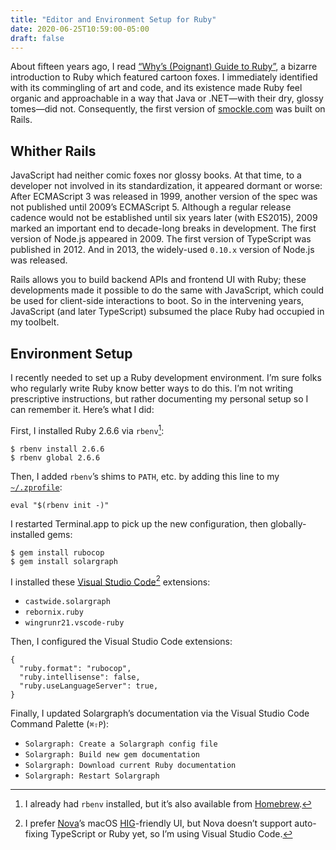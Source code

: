```yaml
---
title: "Editor and Environment Setup for Ruby"
date: 2020-06-25T10:59:00-05:00
draft: false
---
```


About fifteen years ago, I read [“Why’s (Poignant) Guide to Ruby”](https://poignant.guide), a bizarre introduction to Ruby which featured cartoon foxes. I immediately identified with its commingling of art and code, and its existence made Ruby feel organic and approachable in a way that Java or .NET—with their dry, glossy tomes—did not. Consequently, the first version of [smockle.com](https://www.smockle.com) was built on Rails.

## Whither Rails

JavaScript had neither comic foxes nor glossy books. At that time, to a developer not involved in its standardization, it appeared dormant or worse: After ECMAScript 3 was released in 1999, another version of the spec was not published until 2009’s ECMAScript 5. Although a regular release cadence would not be established until six years later (with ES2015), 2009 marked an important end to decade-long breaks in development. The first version of Node.js appeared in 2009. The first version of TypeScript was published in 2012. And in 2013, the widely-used `0.10.x` version of Node.js was released.

Rails allows you to build backend APIs and frontend UI with Ruby; these developments made it possible to do the same with JavaScript, which could be used for client-side interactions to boot. So in the intervening years, JavaScript (and later TypeScript) subsumed the place Ruby  had occupied in my toolbelt.

## Environment Setup

I recently needed to set up a Ruby development environment. I’m sure folks who regularly write Ruby know better ways to do this. I’m not writing prescriptive instructions, but rather documenting my personal setup so I can remember it. Here’s what I did:

First, I installed Ruby 2.6.6 via `rbenv`[^1]:

    $ rbenv install 2.6.6
    $ rbenv global 2.6.6

Then, I added `rbenv`’s shims to `PATH`, etc. by adding this line to my [`~/.zprofile`](https://github.com/smockle/dotfiles/blob/61d1130ba77541d526e50e2d41ac75ca16da0432/shell/.zprofile#L165-L166):

    eval "$(rbenv init -)"


I restarted Terminal.app to pick up the new configuration, then globally-installed gems:

    $ gem install rubocop
    $ gem install solargraph

I installed these [Visual Studio Code](https://code.visualstudio.com)[^2] extensions:

- `castwide.solargraph`
- `rebornix.ruby`
- `wingrunr21.vscode-ruby`

Then, I configured the Visual Studio Code extensions:

    {
      "ruby.format": "rubocop",
      "ruby.intellisense": false,
      "ruby.useLanguageServer": true,
    }

Finally, I updated Solargraph’s documentation via the Visual Studio Code Command Palette (`⌘⇧P`):

- `Solargraph: Create a Solargraph config file`
- `Solargraph: Build new gem documentation`
- `Solargraph: Download current Ruby documentation`
- `Solargraph: Restart Solargraph`

[^1]: I already had `rbenv` installed, but it’s also available from [Homebrew](https://github.com/rbenv/rbenv#homebrew-on-macos).

[^2]: I prefer [Nova](https://panic.com/nova/)’s macOS [HIG](https://developer.apple.com/design/human-interface-guidelines/macos/overview/themes/)-friendly UI, but Nova doesn’t support auto-fixing TypeScript or Ruby yet, so I’m using Visual Studio Code.